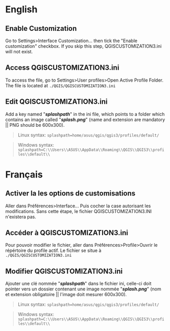 # English

## Enable Customization
Go to Settings>Interface Customization... then tick the "Enable customization" checkbox. If you skip this step, QGISCUSTOMIZATION3.ini will not exist.


## Access QGISCUSTOMIZATION3.ini
To access the file, go to Settings>User profiles>Open Active Profile Folder. The file is located at ``./QGIS/QGISCUSTOMIZATION3.ini``


## Edit QGISCUSTOMIZATION3.ini
Add a key named "***splashpath***" in the ini file, which points to a folder which contains an image called "***splash.png***" (name and extension are mandatory || PNG should be 600x300).

> Linux syntax:
```splashpath=home/asus/qgis/qgis3/profiles/default/```

> Windows syntax:
```splashpath=C:\\Users\\ASUS\\AppData\\Roaming\\QGIS\\QGIS3\\profiles\\default\\```


# Français

## Activer la les options de customisations
Aller dans Préférences>Interface... Puis cocher la case autorisant les modifications. Sans cette étape, le fichier QGISCUSTOMIZATION3.INI n'existera pas.


## Accéder à QGISCUSTOMIZATION3.ini
Pour pouvoir modifier le fichier, aller dans Préférences>Profile>Ouvrir le répértoire du profile actif. Le fichier se situe à ```./QGIS/QGISCUSTOMIZATION3.ini```

## Modifier QGISCUSTOMIZATION3.ini
Ajouter une clé nommée "***splashpath***" dans le fichier ini, celle-ci doit pointer vers un dossier contenant une image nommée "***splash.png***" (nom et extension obligatoire || l'image doit mesurer 600x300).

> Linux syntax:
```splashpath=home/asus/qgis/qgis3/profiles/default/```

> Windows syntax:
```splashpath=C:\\Users\\ASUS\\AppData\\Roaming\\QGIS\\QGIS3\\profiles\\default\\```
